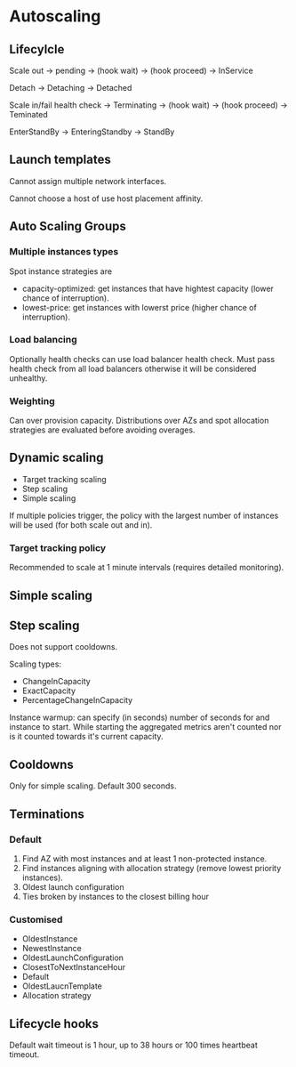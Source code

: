 # Autoscaling

## Lifecylcle

Scale out -> pending -> (hook wait) -> (hook proceed) -> InService

Detach -> Detaching -> Detached

Scale in/fail health check -> Terminating -> (hook wait) -> (hook proceed) -> Teminated

EnterStandBy -> EnteringStandby -> StandBy

## Launch templates

Cannot assign multiple network interfaces.

Cannot choose a host of use host placement affinity.

## Auto Scaling Groups

### Multiple instances types

Spot instance strategies are

- capacity-optimized: get instances that have hightest capacity (lower chance of interruption).
- lowest-price: get instances with lowerst price (higher chance of interruption).

### Load balancing

Optionally health checks can use load balancer health check. Must pass health check from all load balancers otherwise it will be considered unhealthy.

### Weighting

Can over provision capacity. Distributions over AZs and spot allocation strategies are evaluated before avoiding overages.

## Dynamic scaling

- Target tracking scaling
- Step scaling
- Simple scaling

If multiple policies trigger, the policy with the largest number of instances will be used (for both scale out and in).

### Target tracking policy

Recommended to scale at 1 minute intervals (requires detailed monitoring).

## Simple scaling

## Step scaling

Does not support cooldowns.

Scaling types:

- ChangeInCapacity
- ExactCapacity
- PercentageChangeInCapacity

Instance warmup: can specify (in seconds) number of seconds for and instance to start. While starting the aggregated metrics aren't counted nor is it counted towards it's current capacity.

## Cooldowns

Only for simple scaling. Default 300 seconds.

## Terminations

### Default

1. Find AZ with most instances and at least 1 non-protected instance.
2. Find instances aligning with allocation strategy (remove lowest priority instances).
3. Oldest launch configuration
4. Ties broken by instances to the closest billing hour

### Customised

- OldestInstance
- NewestInstance
- OldestLaunchConfiguration
- ClosestToNextInstanceHour
- Default
- OldestLaucnTemplate
- Allocation strategy


## Lifecycle hooks

Default wait timeout is 1 hour, up to 38 hours or 100 times heartbeat timeout.
